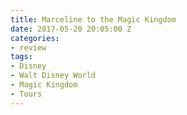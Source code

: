 ```yaml
---
title: Marceline to the Magic Kingdom
date: 2017-05-20 20:05:00 Z
categories:
- review
tags:
- Disney
- Walt Disney World
- Magic Kingdom
- Tours
---
```


